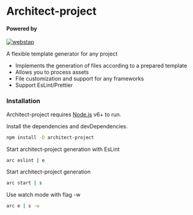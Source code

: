 # Architect-project
#### Powered by
[![webstap](https://gtosss.github.io/static-public-files/logo-mini-dark.svg)](http://webstap.ru/)

A flexible template generator for any project

  - Implements the generation of files according to a prepared template
  - Allows you to process assets
  - File customization and support for any frameworks
  - Support EsLint/Prettier

### Installation

Architect-project requires [Node.js](https://nodejs.org/) v6+ to run.

Install the dependencies and devDependencies.

```sh
npm install -D architect-project
```
Start architect-project generation with EsLint

```sh
arc eslint | e
```
Start architect-project generation

```sh
arc start | s
```
Use watch mode with flag -w

```sh
arc e | s -w
```